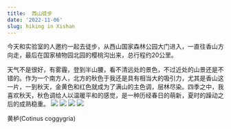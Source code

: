 ```yaml
---
title:  西山徒步
date: '2022-11-06'
slug: hiking in Xishan
---
```


今天和实验室的人邀约一起去徒步，从西山国家森林公园大门进入，一直往香山方向走，最后在国家植物园北园的樱桃沟出来，总行程约20公里。

天气不是很好，有雾霾，登到半山腰，看不清远处的景色，不过近处的山景还是不错的。作为一个南方人，北方的秋色于我还是具有相当大的吸引力，尤其是香山这一片，一到秋天，金黄色和红色就成为了满山的主色调，层林尽染。四季之中，我喜欢秋天，秋色调给人以温暖平和的感觉，是一种历经春日的萌新，夏时的躁动之后的成熟稳重。
![](/images/hiking_1.png)
![](/images/hiking_2.png)
![](/images/hiking_3.png)
![](/images/hiking_4.png)

黄栌(Cotinus coggygria)